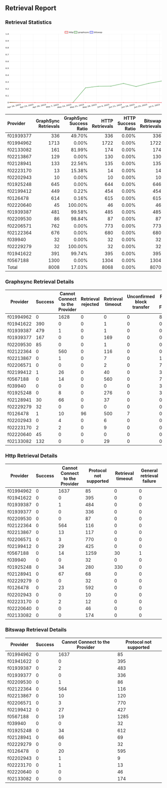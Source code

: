 ## Retrieval Report
### Retrieval Statistics
<img src="https://raw.githubusercontent.com/data-preservation-programs/filplus-checker-assets/main/filecoin-project/filecoin-plus-large-datasets/issues/1643/1688448871951.png"/>

| Provider  | GraphSync Retrievals | GraphSync Success Ratio | HTTP Retrievals | HTTP Success Ratio | Bitswap Retrievals | Bitswap Success Ratio |
| :-------- | -------------------: | ----------------------: | --------------: | -----------------: | -----------------: | --------------------: |
| f01939377 |                  336 |                  49.70% |             336 |              0.00% |                336 |                 0.00% |
| f01994962 |                 1713 |                   0.00% |            1722 |              0.00% |               1722 |                 0.00% |
| f02133082 |                  161 |                  81.99% |             174 |              0.00% |                174 |                 0.00% |
| f02213867 |                  129 |                   0.00% |             130 |              0.00% |                130 |                 0.00% |
| f02128941 |                  133 |                  22.56% |             135 |              0.00% |                135 |                 0.00% |
| f02223170 |                   13 |                  15.38% |              14 |              0.00% |                 14 |                 0.00% |
| f02202943 |                   10 |                   0.00% |              10 |              0.00% |                 10 |                 0.00% |
| f01925248 |                  645 |                   0.00% |             644 |              0.00% |                646 |                 0.00% |
| f02199412 |                  449 |                   0.22% |             454 |              0.00% |                454 |                 0.00% |
| f0126478  |                  614 |                   0.16% |             615 |              0.00% |                615 |                 0.00% |
| f02220640 |                   45 |                 100.00% |              46 |              0.00% |                 46 |                 0.00% |
| f01939387 |                  481 |                  99.58% |             485 |              0.00% |                485 |                 0.00% |
| f02209530 |                   86 |                  98.84% |              87 |              0.00% |                 87 |                 0.00% |
| f02206571 |                  762 |                   0.00% |             773 |              0.00% |                773 |                 0.00% |
| f02122364 |                  676 |                   0.00% |             680 |              0.00% |                680 |                 0.00% |
| f039940   |                   32 |                   0.00% |              32 |              0.00% |                 32 |                 0.00% |
| f02229279 |                   32 |                 100.00% |              32 |              0.00% |                 32 |                 0.00% |
| f01941622 |                  391 |                  99.74% |             395 |              0.00% |                395 |                 0.00% |
| f0567188  |                 1300 |                   0.00% |            1304 |              0.00% |               1304 |                 0.00% |
| Total     |                 8008 |                  17.03% |            8068 |              0.00% |               8070 |                 0.00% |

### Graphsync Retrieval Details
| Provider  | Success | Cannot Connect to the Provider | Retrieval rejected | Retrieval timeout | Unconfirmed block transfer | Piece not Found |
| --------- | ------- | ------------------------------ | ------------------ | ----------------- | -------------------------- | --------------- |
| f01994962 | 0       | 1628                           | 0                  | 0                 | 0                          | 85              |
| f01941622 | 390     | 0                              | 0                  | 1                 | 0                          | 0               |
| f01939387 | 479     | 1                              | 0                  | 1                 | 0                          | 0               |
| f01939377 | 167     | 0                              | 0                  | 169               | 0                          | 0               |
| f02209530 | 85      | 0                              | 0                  | 1                 | 0                          | 0               |
| f02122364 | 0       | 560                            | 0                  | 116               | 0                          | 0               |
| f02213867 | 0       | 1                              | 0                  | 7                 | 0                          | 121             |
| f02206571 | 0       | 0                              | 0                  | 2                 | 0                          | 760             |
| f02199412 | 1       | 26                             | 0                  | 40                | 0                          | 382             |
| f0567188  | 0       | 14                             | 0                  | 560               | 0                          | 726             |
| f039940   | 0       | 0                              | 0                  | 0                 | 0                          | 32              |
| f01925248 | 0       | 8                              | 0                  | 276               | 0                          | 361             |
| f02128941 | 30      | 66                             | 0                  | 37                | 0                          | 0               |
| f02229279 | 32      | 0                              | 0                  | 0                 | 0                          | 0               |
| f0126478  | 1       | 10                             | 96                 | 500               | 7                          | 0               |
| f02202943 | 0       | 4                              | 0                  | 6                 | 0                          | 0               |
| f02223170 | 2       | 2                              | 0                  | 9                 | 0                          | 0               |
| f02220640 | 45      | 0                              | 0                  | 0                 | 0                          | 0               |
| f02133082 | 132     | 0                              | 0                  | 29                | 0                          | 0               |

### Http Retrieval Details
| Provider  | Success | Cannot Connect to the Provider | Protocol not supported | Retrieval timeout | General retrieval failure |
| --------- | ------- | ------------------------------ | ---------------------- | ----------------- | ------------------------- |
| f01994962 | 0       | 1637                           | 85                     | 0                 | 0                         |
| f01941622 | 0       | 0                              | 395                    | 0                 | 0                         |
| f01939387 | 0       | 1                              | 484                    | 0                 | 0                         |
| f01939377 | 0       | 0                              | 336                    | 0                 | 0                         |
| f02209530 | 0       | 0                              | 87                     | 0                 | 0                         |
| f02122364 | 0       | 564                            | 116                    | 0                 | 0                         |
| f02213867 | 0       | 13                             | 117                    | 0                 | 0                         |
| f02206571 | 0       | 3                              | 770                    | 0                 | 0                         |
| f02199412 | 0       | 29                             | 425                    | 0                 | 0                         |
| f0567188  | 0       | 14                             | 1259                   | 30                | 1                         |
| f039940   | 0       | 0                              | 32                     | 0                 | 0                         |
| f01925248 | 0       | 34                             | 280                    | 330               | 0                         |
| f02128941 | 0       | 67                             | 68                     | 0                 | 0                         |
| f02229279 | 0       | 0                              | 32                     | 0                 | 0                         |
| f0126478  | 0       | 23                             | 592                    | 0                 | 0                         |
| f02202943 | 0       | 0                              | 10                     | 0                 | 0                         |
| f02223170 | 0       | 2                              | 12                     | 0                 | 0                         |
| f02220640 | 0       | 0                              | 46                     | 0                 | 0                         |
| f02133082 | 0       | 0                              | 174                    | 0                 | 0                         |

### Bitswap Retrieval Details
| Provider  | Success | Cannot Connect to the Provider | Protocol not supported |
| --------- | ------- | ------------------------------ | ---------------------- |
| f01994962 | 0       | 1637                           | 85                     |
| f01941622 | 0       | 0                              | 395                    |
| f01939387 | 0       | 2                              | 483                    |
| f01939377 | 0       | 0                              | 336                    |
| f02209530 | 0       | 1                              | 86                     |
| f02122364 | 0       | 564                            | 116                    |
| f02213867 | 0       | 10                             | 120                    |
| f02206571 | 0       | 3                              | 770                    |
| f02199412 | 0       | 27                             | 427                    |
| f0567188  | 0       | 19                             | 1285                   |
| f039940   | 0       | 0                              | 32                     |
| f01925248 | 0       | 34                             | 612                    |
| f02128941 | 0       | 66                             | 69                     |
| f02229279 | 0       | 0                              | 32                     |
| f0126478  | 0       | 20                             | 595                    |
| f02202943 | 0       | 1                              | 9                      |
| f02223170 | 0       | 1                              | 13                     |
| f02220640 | 0       | 0                              | 46                     |
| f02133082 | 0       | 0                              | 174                    |
